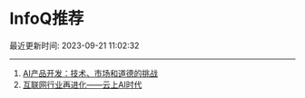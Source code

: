 # InfoQ推荐

最近更新时间: 2023-09-21 11:02:32

--- 
1. [AI产品开发：技术、市场和道德的挑战](https://www.infoq.cn/article/Patg3GdLAcYQP4Dw26RW) 
2. [互联网行业再进化——云上AI时代](https://www.infoq.cn/article/Iwk2LLuMFSV4AisWG8jR) 

